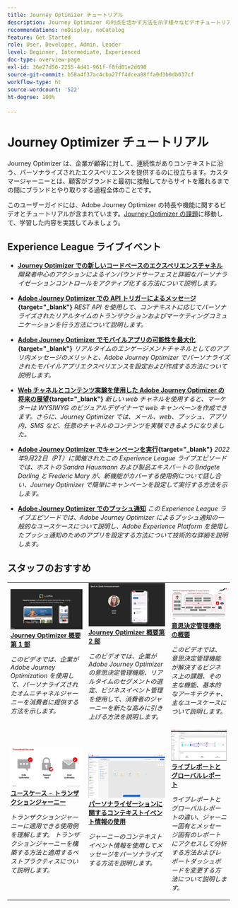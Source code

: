 ```yaml
---
title: Journey Optimizer チュートリアル
description: Journey Optimizer の利点を活かす方法を示す様々なビデオチュートリアルが用意されています。
recommendations: noDisplay, noCatalog
feature: Get Started
role: User, Developer, Admin, Leader
level: Beginner, Intermediate, Experienced
doc-type: overview-page
exl-id: 36e27d56-2255-4d41-961f-f8fd01e2d698
source-git-commit: b58a4f37ac4cba27ff4dcea88ffa0d3b0db037cf
workflow-type: ht
source-wordcount: '522'
ht-degree: 100%

---
```



# Journey Optimizer チュートリアル

Journey Optimizer は、企業が顧客に対して、連続性がありコンテキストに沿う、パーソナライズされたエクスペリエンスを提供するのに役立ちます。カスタマージャーニーとは、顧客がブランドと最初に接触してからサイトを離れるまでの間にブランドとやり取りする過程全体のことです。

このユーザーガイドには、Adobe Journey Optimizer の特長や機能に関するビデオとチュートリアルが含まれています。[Journey Optimizer の課題](https://experienceleague.adobe.com/ja/docs/journey-optimizer-learn/challenges/introduction-and-prerequisites)に移動して、学習した内容を実践してみましょう。

<div id="recs-overview-body-1"></div>
<div id="recs-overview-body-2"></div>
<div id="recs-overview-body-3"></div>
<div id="recs-overview-body-4"></div>
<div id="recs-overview-body-5"></div>
<div id="recs-overview-body-6"></div>

<div id="events-section">

## Experience League ライブイベント

* **[Journey Optimizer での新しいコードベースのエクスペリエンスチャネル](https://experienceleague.adobe.com/ja/docs/events/experience-league-live-recordings/episodes/exl-live-episode-04-24-24)**
  *開発者中心のアクションによるインバウンドサーフェスと詳細なパーソナライゼーションコントロールをアクティブ化する方法について説明します。*

* **[Adobe Journey Optimizer での API トリガーによるメッセージ](https://experienceleague.adobe.com/docs/events/experience-league-live-recordings/episodes/exl-live-episode-8-23-23.html?lang=ja){target="_blank"}**
  *REST API を使用して、コンテキストに応じてパーソナライズされたリアルタイムのトランザクションおよびマーケティングコミュニケーションを行う方法について説明します。*

* **[Adobe Journey Optimizer でモバイルアプリの可能性を最大化](https://experienceleague.adobe.com/docs/events/experience-league-live-recordings/episodes/exl-live-episode-5-24-23.html?lang=ja){target="_blank"}**
  *リアルタイムのエンゲージメントチャネルとしてのアプリ内メッセージのメリットと、Adobe Journey Optimizer でパーソナライズされたモバイルアプリエクスペリエンスを設定および作成する方法について説明します。*

* **[Web チャネルとコンテンツ実験を使用した Adobe Journey Optimizer の将来の展望](https://experienceleague.adobe.com/docs/events/experience-league-live-recordings/episodes/exl-live-episode-6-14-23.html?lang=ja){target="_blank"}**
  *新しい web チャネルを使用すると、マーケターは WYSIWYG のビジュアルデザイナーで web キャンペーンを作成できます。さらに、Journey Optimizer では、メール、web、プッシュ、アプリ内、SMS など、任意のチャネルのコンテンツを実験できるようになりました。*

* **[Adobe Journey Optimizer でキャンペーンを実行](https://experienceleague.adobe.com/docs/experience-league-live-events/events/episodes/exl-live-episode-09-22-22.html?lang=ja){target="_blank"}**
  *2022年9月22日（PT）に開催されたこの Experience League ライブエピソードでは、ホストの Sandra Hausmann および製品エキスパートの Bridgete Darling と Frederic Mary が、新機能がカバーする使用例について話し合い、Journey Optimizer で簡単にキャンペーンを設定して実行する方法を示します。*

* **[Adobe Journey Optimizer でのプッシュ通知](https://experienceleague.adobe.com/docs/experience-league-live-events/events/episodes/exl-live-episode-05-12-22.html?lang=ja)**
  *この Experience League ライブエピソードでは、Adobe Journey Optimizer によるプッシュ通知の一般的なユースケースについて説明し、Adobe Experience Platform を使用したプッシュ通知のためのアプリを設定する方法について技術的な詳細を説明します。*

</div>

<div id="staff-picks-section">

## スタッフのおすすめ

<table>
<tr>
  <td>
    <a href="../introduction/journey-optimizer-overview-part-1.md">
      <img alt="Journey Optimizer 概要第 1 部 - オムニチャネルジャーニーの配信（ビデオ）" src="../assets/334174.jpg"/>
    </a>
    <div>
      <a href="../introduction/journey-optimizer-overview-part-1.md">
    <strong>Journey Optimizer 概要 第 1 部 </strong>
    </a>
    </div>
    <p>
    <em>このビデオでは、企業が Adobe Journey Optimization を使用して、パーソナライズされたオムニチャネルジャーニーを消費者に提供する方法を示します。</em>
    <p>
  </td>
    <td>
    <a href="../introduction/journey-optimizer-overview-part-2.md">
      <img alt="Journey Optimizer 概要第 2 部 - オムニチャネルジャーニーの配信（ビデオ）" src="../assets/334175.jpg"/>
    </a>
    <div>
      <a href="../introduction/journey-optimizer-overview-part-2.md">
    <strong>Journey Optimizer 概要第 2 部  </strong>
    </a>
    </div>
    <p>
    <em>このビデオでは、企業が Adobe Journey Optimizer の意思決定管理機能、リアルタイムのセグメントの選定、ビジネスイベント管理を使用して、消費者のジャーニーを新たな高みに引き上げる方法を説明します。</em>
    <p>
  </td>
  </td>
    <td>
    <a href="../decision-management/create-decisions.md">
      <img alt="意思決定管理機能の概要" src="../assets/326961.jpg"/>
    </a>
    <div>
      <a href="../decision-management/create-decisions.md">
    <strong>意思決定管理機能の概要 </strong>
    </a>
    </div>
    <p>
    <em>このビデオでは、意思決定管理機能が解決するビジネス上の課題、その主な機能、基本的なアーキテクチャ、主なユースケースについて説明します。

</em>
    <p>
  </td>
</tr>
<tr>
  <td>
    <a href="../create-journeys/use-case-transactional-journey.md">
      <img alt="ユースケース - トランザクションジャーニー " src="../assets/334202.jpeg"/>
    </a>
    <div>
      <a href="../create-journeys/use-case-transactional-journey.md">
    <strong>ユースケース - トランザクションジャーニー </strong>
    </a>
    </div>
    <p>
    <em>トランザクションジャーニーに適用できる使用例を理解します。 トランザクションジャーニーを構築する方法と適用するベストプラクティスについて説明します。</em>
    <p>
  </td>
    <td>
    <a href="../personalize-content/use-contextual-event-information-for-personalization.md">
      <img alt="パーソナライゼーションに関するコンテキストイベント情報の使用" src="../assets/334165.jpg"/>
    </a>
    <div>
      <a href="../personalize-content/use-contextual-event-information-for-personalization.md">
    <strong>パーソナライゼーションに関するコンテキストイベント情報の使用 </strong>
    </a>
    </div>
    <p>
    <em>ジャーニーのコンテキストイベント情報を使用してメッセージをパーソナライズする方法を説明します。</em>
    <p>
  </td>
  </td>
    <td>
    <a href="../report-and-monitor/live-and-global-reports.md">
      <img alt="ライブレポートとグローバルレポート" src="../assets/334108.jpg"/>
    </a>
    <div>
      <a href="../report-and-monitor/live-and-global-reports.md">
    <strong>ライブレポートとグローバルレポート </strong>
    </a>
    </div>
    <p>
    <em>ライブレポートとグローバルレポートの違い、ジャーニー固有とメッセージ固有のレポートにアクセスして分析する方法およびレポートダッシュボードを変更する方法について説明します。

</em>
    <p>
  </td>
</tr>
</table>
</div>
